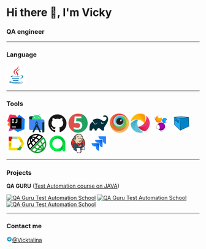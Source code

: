 # Hi there 👋, I'm Vicky</h1>
### QA engineer</h3>
____

### Language

<a href="https://www.java.com/"><img src="icons/java.svg" width="50" height="50"  alt="Java"/></a>

____

### Tools

<p align="left">  
<a href="https://www.jetbrains.com/idea/"><img src="icons/intellij-idea.svg" width="50" height="50"  alt="IDEA"/></a>
<a href="https://developer.android.com/studio"><img src="icons/androidstudio.svg" width="50" height="50"  alt="Android Studio"/></a> 
<a href="https://github.com/"><img src="icons/github.svg" width="50" height="50"  alt="Github"/></a>
<a href="https://junit.org/junit5/"><img src="icons/junit5.svg" width="50" height="50"  alt="JUnit 5"/></a>  
<a href="https://gradle.org/"><img src="icons/gradle.svg" width="50" height="50"  alt="Gradle"/></a>  
<a href="https://www.browserstack.com/"><img src="icons/browserstack.svg" width="50" height="50"  alt="Browserstack"/></a> 
<a href="https://appium.io/"><img src="icons/appium.png" width="50" height="50"  alt="Appium"/></a> 
<a href="https://selenide.org/"><img src="icons/selenide.svg" width="50" height="50"  alt="Selenide"/></a>  
<a href="https://aerokube.com/selenoid/"><img src="icons/selenoid.svg" width="50" height="50"  alt="Selenoid"/></a>  
<a href="https://github.com/allure-framework/allure2"><img src="icons/allure.svg" width="50" height="50"  alt="Allure"/></a>
<a href="https://rest-assured.io/"><img src="icons/rest-assured.png" width="50" height="50"  alt="REST-assured"/></a>  
<a href="https://qameta.io/"><img src="icons/allure-testOps.svg" width="50" height="50"  alt="TestOps"/></a> 
<a href="https://www.jenkins.io/"><img src="icons/jenkins.svg" width="50" height="50"  alt="Jenkins"/></a>
<a href="https://www.atlassian.com/software/jira"><img src="icons/jira.svg" width="50" height="50"  alt="Jira"/></a>
</p>

____

### Projects

**QA GURU** ([Test Automation course on JAVA](https://qa.guru/java))


[![QA Guru Test Automation School](https://github-readme-stats.vercel.app/api/pin/?username=Victalina&repo=nspk_ui_tests&title_color=182D71&text_color=182D71&icon_color=B07219&bg_color=D3E2FD)](https://github.com/Victalina/nspk_ui_tests)
[![QA Guru Test Automation School](https://github-readme-stats.vercel.app/api/pin/?username=Victalina&repo=reqres_api_tests&title_color=182D71&text_color=182D71&icon_color=B07219&bg_color=D3E2FD)](https://github.com/Victalina/reqres_api_tests)
[![QA Guru Test Automation School](https://github-readme-stats.vercel.app/api/pin/?username=Victalina&repo=wikipedia_mobile_tests&title_color=182D71&text_color=182D71&icon_color=B07219&bg_color=D3E2FD)](https://github.com/Victalina/wikipedia_mobile_tests)

____

### Contact me
<img alt="Telegram" height="15" src="icons/telegram.svg" width="15"/>[@Vicktalina](https://t.me/Vicktalina)





